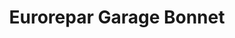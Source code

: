 ---
title: "Eurorepar Garage Bonnet"
url: /yzeures-sur-creuse/eurorepar-garage-bonnet/
shop: Autowerkstatt
---